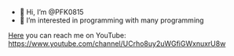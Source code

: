 - 👋 Hi, I’m @PFK0815
- 👀 I’m interested in programming with many programming 

[Here](https://www.youtube.com/channel/UCrho8uy2uWGfiGWxnuxrU8w) you can reach me on YouTube: https://www.youtube.com/channel/UCrho8uy2uWGfiGWxnuxrU8w
